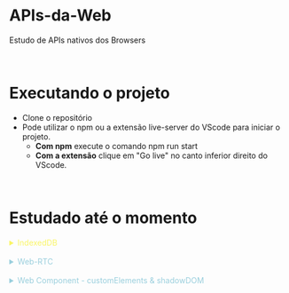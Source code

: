 # APIs-da-Web

Estudo de APIs nativos dos Browsers

<br>

# Executando o projeto

- Clone o repositório
- Pode utilizar o npm ou a extensão live-server do VScode para iniciar o projeto.
  - **Com npm** execute o comando npm run start
  - **Com a extensão** clique em "Go live" no canto inferior direito do VScode.

<br>

# Estudado até o momento

<details>
  <summary style="color: #FAF566; cursor: pointer">IndexedDB</summary>

## IndexedDB

- É criado um mini banco de dados no proprio navegador

### Referencias
- [CanIUse](https://caniuse.com/indexeddb)

</details>

<br>

<details>
<summary style="color: #9ACFDD; cursor: pointer">Web-RTC</summary>

## Web-RTC

- Utilizado para conexões peer-to-peer;
- Permite acessar a Câmera e microfone do dispositivo;

### Referencias
- [WebRTC.org](https://webrtc.org/)

</details>

<br>

<details>
<summary style="color: #9ACFDD; cursor: pointer">Web Component - customElements & shadowDOM</summary>

## Web Component

- São utilizadas as APIs **CustomElements** e **ShadowDOM** para poder gerar um WebComponent.
- Com ela, não é necessário o uso de um framework para gerar componentes HTML.
- é possivel criar novas tags ou customizar tags existentes com o **CustomElements** e o **ShadowDOM** gerar o conteudo em html dessa tag customizada

### Referencias
- [WebRTC.org](https://webrtc.org/)
- [Anotações do Notion](https://woolen-muskmelon-bff.notion.site/Web-Components-64a211cb7d7440338541284a18001a24)

</details>
